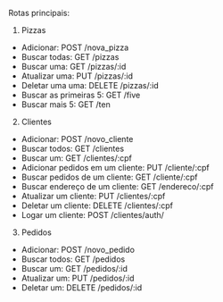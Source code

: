 Rotas principais: 

1) Pizzas

- Adicionar: POST /nova_pizza
- Buscar todas: GET /pizzas
- Buscar uma: GET /pizzas/:id
- Atualizar uma: PUT /pizzas/:id
- Deletar uma uma: DELETE /pizzas/:id
- Buscar as primeiras 5: GET /five
- Buscar mais 5: GET /ten

2) Clientes

- Adicionar: POST /novo_cliente
- Buscar todos: GET /clientes
- Buscar um: GET /clientes/:cpf
- Adicionar pedidos em um cliente: PUT /cliente/:cpf
- Buscar pedidos de um cliente: GET /cliente/:cpf
- Buscar endereço de um cliente: GET /endereco/:cpf
- Atualizar um cliente: PUT /clientes/:cpf
- Deletar um cliente: DELETE /clientes/:cpf
- Logar um cliente: POST /clientes/auth/

3) Pedidos

- Adicionar: POST /novo_pedido
- Buscar todos: GET /pedidos
- Buscar um: GET /pedidos/:id
- Atualizar um: PUT /pedidos/:id
- Deletar um: DELETE /pedidos/:id


